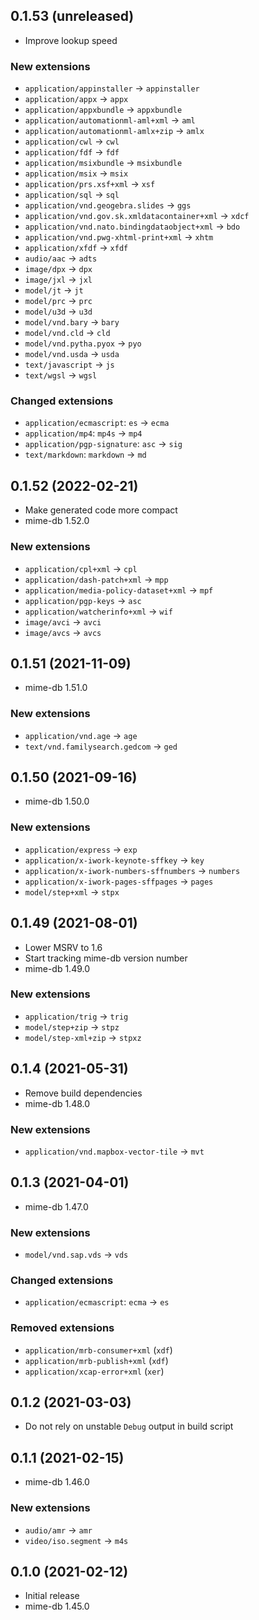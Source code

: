 <!-- git diff | rg '^[^\s]\s*//' | sort -->
## 0.1.53 (unreleased)
- Improve lookup speed

### New extensions
- `application/appinstaller` → `appinstaller`
- `application/appx` → `appx`
- `application/appxbundle` → `appxbundle`
- `application/automationml-aml+xml` → `aml`
- `application/automationml-amlx+zip` → `amlx`
- `application/cwl` → `cwl`
- `application/fdf` → `fdf`
- `application/msixbundle` → `msixbundle`
- `application/msix` → `msix`
- `application/prs.xsf+xml` → `xsf`
- `application/sql` → `sql`
- `application/vnd.geogebra.slides` → `ggs`
- `application/vnd.gov.sk.xmldatacontainer+xml` → `xdcf`
- `application/vnd.nato.bindingdataobject+xml` → `bdo`
- `application/vnd.pwg-xhtml-print+xml` → `xhtm`
- `application/xfdf` → `xfdf`
- `audio/aac` → `adts`
- `image/dpx` → `dpx`
- `image/jxl` → `jxl`
- `model/jt` → `jt`
- `model/prc` → `prc`
- `model/u3d` → `u3d`
- `model/vnd.bary` → `bary`
- `model/vnd.cld` → `cld`
- `model/vnd.pytha.pyox` → `pyo`
- `model/vnd.usda` → `usda`
- `text/javascript` → `js`
- `text/wgsl` → `wgsl`

### Changed extensions
- `application/ecmascript`: `es` → `ecma`
- `application/mp4`: `mp4s` → `mp4`
- `application/pgp-signature`: `asc` → `sig`
- `text/markdown`: `markdown` → `md`

## 0.1.52 (2022-02-21)
- Make generated code more compact
- mime-db 1.52.0

### New extensions
- `application/cpl+xml` → `cpl`
- `application/dash-patch+xml` → `mpp`
- `application/media-policy-dataset+xml` → `mpf`
- `application/pgp-keys` → `asc`
- `application/watcherinfo+xml` → `wif`
- `image/avci` → `avci`
- `image/avcs` → `avcs`

## 0.1.51 (2021-11-09)
- mime-db 1.51.0

### New extensions
- `application/vnd.age` → `age`
- `text/vnd.familysearch.gedcom` → `ged`

## 0.1.50 (2021-09-16)
- mime-db 1.50.0

### New extensions
- `application/express` → `exp`
- `application/x-iwork-keynote-sffkey` → `key`
- `application/x-iwork-numbers-sffnumbers` → `numbers`
- `application/x-iwork-pages-sffpages` → `pages`
- `model/step+xml` → `stpx`

## 0.1.49 (2021-08-01)
- Lower MSRV to 1.6
- Start tracking mime-db version number
- mime-db 1.49.0

### New extensions
- `application/trig` → `trig`
- `model/step+zip` → `stpz`
- `model/step-xml+zip` → `stpxz`

## 0.1.4 (2021-05-31)
- Remove build dependencies
- mime-db 1.48.0

### New extensions
- `application/vnd.mapbox-vector-tile` → `mvt`

## 0.1.3 (2021-04-01)
- mime-db 1.47.0

### New extensions
- `model/vnd.sap.vds` → `vds`

### Changed extensions
- `application/ecmascript`: `ecma` → `es`

### Removed extensions
- `application/mrb-consumer+xml` (`xdf`)
- `application/mrb-publish+xml` (`xdf`)
- `application/xcap-error+xml` (`xer`)

## 0.1.2 (2021-03-03)
- Do not rely on unstable `Debug` output in build script

## 0.1.1 (2021-02-15)
- mime-db 1.46.0

### New extensions
- `audio/amr` → `amr`
- `video/iso.segment` → `m4s`

## 0.1.0 (2021-02-12)
- Initial release
- mime-db 1.45.0
